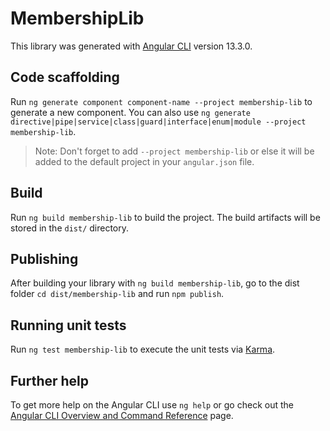 # MembershipLib

This library was generated with [Angular CLI](https://github.com/angular/angular-cli) version 13.3.0.

## Code scaffolding

Run `ng generate component component-name --project membership-lib` to generate a new component. You can also use `ng generate directive|pipe|service|class|guard|interface|enum|module --project membership-lib`.
> Note: Don't forget to add `--project membership-lib` or else it will be added to the default project in your `angular.json` file. 

## Build

Run `ng build membership-lib` to build the project. The build artifacts will be stored in the `dist/` directory.

## Publishing

After building your library with `ng build membership-lib`, go to the dist folder `cd dist/membership-lib` and run `npm publish`.

## Running unit tests

Run `ng test membership-lib` to execute the unit tests via [Karma](https://karma-runner.github.io).

## Further help

To get more help on the Angular CLI use `ng help` or go check out the [Angular CLI Overview and Command Reference](https://angular.io/cli) page.
